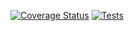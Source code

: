 [![Coverage Status](https://coveralls.io/repos/github/Sampeerez/PR8_DSI/badge.svg?branch=main)](https://coveralls.io/github/Sampeerez/PR8_DSI?branch=main)
[![Tests](https://github.com/Sampeerez/PR8_DSI/actions/workflows/node.js.yml/badge.svg?branch=main)](https://github.com/Sampeerez/PR8_DSI/actions/workflows/node.js.yml)